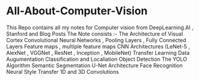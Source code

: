 # All-About-Computer-Vision
This Repo contains all my notes for Computer vision from DeepLearning.AI , Stanford and Blog Posts 
The Note consists :- 
    The Architecture of Visual Cortex
    Convolutional Neural Networks , Pooling Layers , Fully Connected Layers
    Feature maps , multiple feature maps
    CNN Architectures (LeNet-5 , AlexNet , VGGNet , ResNet , Inception , MobileNet)
    Transfer Learning 
    Data Augumentation 
    Classification and Localiation 
    Object Detection 
    The YOLO Algorithm
    Semantic Segmentation 
    U-Net Architecture 
    Face Recognition
    Neural Style Transfer
    1D and 3D Convolutions 
